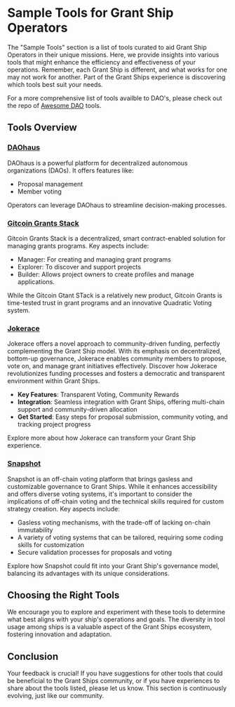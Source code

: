 # Sample Tools for Grant Ship Operators

The "Sample Tools" section is a list of tools curated to aid Grant Ship Operators in their unique missions. Here, we provide insights into various tools that might enhance the efficiency and effectiveness of your operations. Remember, each Grant Ship is different, and what works for one may not work for another. Part of the Grant Ships experience is discovering which tools best suit your needs.

For a more comprehensive list of tools availble to DAO's, please check out the repo of [Awesome DAO](https://github.com/boilerrat/awesome-decentralized-autonomous-organizations) tools.

## Tools Overview

### [DAOhaus](/tools/daohaus)
DAOhaus is a powerful platform for decentralized autonomous organizations (DAOs). It offers features like:
- Proposal management
- Member voting

Operators can leverage DAOhaus to streamline decision-making processes.

### [Gitcoin Grants Stack](/tools/grantStack)
Gitcoin Grants Stack is a decentralized, smart contract-enabled solution for managing grants programs. Key aspects include:
- Manager: For creating and managing grant programs
- Explorer: To discover and support projects
- Builder: Allows project owners to create profiles and manage applications.

While the Gitcoin Gtant STack is a relatively new product, Gitcoin Grants is time-tested trust in grant programs and  an innovative Quadratic Voting system. 

### [Jokerace](/tools/jokerace)
Jokerace offers a novel approach to community-driven funding, perfectly complementing the Grant Ship model. With its emphasis on decentralized, bottom-up governance, Jokerace enables community members to propose, vote on, and manage grant initiatives effectively. Discover how Jokerace revolutionizes funding processes and fosters a democratic and transparent environment within Grant Ships.

- **Key Features**: Transparent Voting, Community Rewards
- **Integration**: Seamless integration with Grant Ships, offering multi-chain support and community-driven allocation
- **Get Started**: Easy steps for proposal submission, community voting, and tracking project progress

Explore more about how Jokerace can transform your Grant Ship experience.

### [Snapshot](/tools/snapshot)
Snapshot is an off-chain voting platform that brings gasless and customizable governance to Grant Ships. While it enhances accessibility and offers diverse voting systems, it's important to consider the implications of off-chain voting and the technical skills required for custom strategy creation. Key aspects include:
- Gasless voting mechanisms, with the trade-off of lacking on-chain immutability
- A variety of voting systems that can be tailored, requiring some coding skills for customization
- Secure validation processes for proposals and voting

Explore how Snapshot could fit into your Grant Ship's governance model, balancing its advantages with its unique considerations.


## Choosing the Right Tools

We encourage you to explore and experiment with these tools to determine what best aligns with your ship's operations and goals. The diversity in tool usage among ships is a valuable aspect of the Grant Ships ecosystem, fostering innovation and adaptation.

## Conclusion

Your feedback is crucial! If you have suggestions for other tools that could be beneficial to the Grant Ships community, or if you have experiences to share about the tools listed, please let us know. This section is continuously evolving, just like our community.

